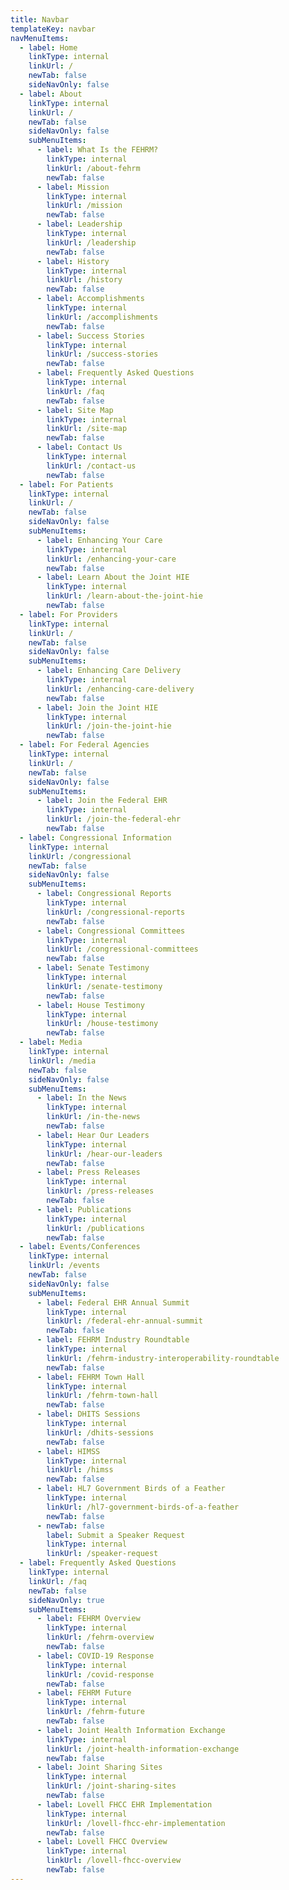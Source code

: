 ```yaml
---
title: Navbar
templateKey: navbar
navMenuItems:
  - label: Home
    linkType: internal
    linkUrl: /
    newTab: false
    sideNavOnly: false
  - label: About
    linkType: internal
    linkUrl: /
    newTab: false
    sideNavOnly: false
    subMenuItems:
      - label: What Is the FEHRM?
        linkType: internal
        linkUrl: /about-fehrm
        newTab: false
      - label: Mission
        linkType: internal
        linkUrl: /mission
        newTab: false
      - label: Leadership
        linkType: internal
        linkUrl: /leadership
        newTab: false
      - label: History
        linkType: internal
        linkUrl: /history
        newTab: false
      - label: Accomplishments
        linkType: internal
        linkUrl: /accomplishments
        newTab: false
      - label: Success Stories
        linkType: internal
        linkUrl: /success-stories
        newTab: false
      - label: Frequently Asked Questions
        linkType: internal
        linkUrl: /faq
        newTab: false
      - label: Site Map
        linkType: internal
        linkUrl: /site-map
        newTab: false
      - label: Contact Us
        linkType: internal
        linkUrl: /contact-us
        newTab: false
  - label: For Patients
    linkType: internal
    linkUrl: /
    newTab: false
    sideNavOnly: false
    subMenuItems:
      - label: Enhancing Your Care
        linkType: internal
        linkUrl: /enhancing-your-care
        newTab: false
      - label: Learn About the Joint HIE
        linkType: internal
        linkUrl: /learn-about-the-joint-hie
        newTab: false
  - label: For Providers
    linkType: internal
    linkUrl: /
    newTab: false
    sideNavOnly: false
    subMenuItems:
      - label: Enhancing Care Delivery
        linkType: internal
        linkUrl: /enhancing-care-delivery
        newTab: false
      - label: Join the Joint HIE
        linkType: internal
        linkUrl: /join-the-joint-hie
        newTab: false
  - label: For Federal Agencies
    linkType: internal
    linkUrl: /
    newTab: false
    sideNavOnly: false
    subMenuItems:
      - label: Join the Federal EHR
        linkType: internal
        linkUrl: /join-the-federal-ehr
        newTab: false
  - label: Congressional Information
    linkType: internal
    linkUrl: /congressional
    newTab: false
    sideNavOnly: false
    subMenuItems:
      - label: Congressional Reports
        linkType: internal
        linkUrl: /congressional-reports
        newTab: false
      - label: Congressional Committees
        linkType: internal
        linkUrl: /congressional-committees
        newTab: false
      - label: Senate Testimony
        linkType: internal
        linkUrl: /senate-testimony
        newTab: false
      - label: House Testimony
        linkType: internal
        linkUrl: /house-testimony
        newTab: false
  - label: Media
    linkType: internal
    linkUrl: /media
    newTab: false
    sideNavOnly: false
    subMenuItems:
      - label: In the News
        linkType: internal
        linkUrl: /in-the-news
        newTab: false
      - label: Hear Our Leaders
        linkType: internal
        linkUrl: /hear-our-leaders
        newTab: false
      - label: Press Releases
        linkType: internal
        linkUrl: /press-releases
        newTab: false
      - label: Publications
        linkType: internal
        linkUrl: /publications
        newTab: false
  - label: Events/Conferences
    linkType: internal
    linkUrl: /events
    newTab: false
    sideNavOnly: false
    subMenuItems:
      - label: Federal EHR Annual Summit
        linkType: internal
        linkUrl: /federal-ehr-annual-summit
        newTab: false
      - label: FEHRM Industry Roundtable
        linkType: internal
        linkUrl: /fehrm-industry-interoperability-roundtable
        newTab: false
      - label: FEHRM Town Hall
        linkType: internal
        linkUrl: /fehrm-town-hall
        newTab: false
      - label: DHITS Sessions
        linkType: internal
        linkUrl: /dhits-sessions
        newTab: false
      - label: HIMSS
        linkType: internal
        linkUrl: /himss
        newTab: false
      - label: HL7 Government Birds of a Feather
        linkType: internal
        linkUrl: /hl7-government-birds-of-a-feather
        newTab: false
      - newTab: false
        label: Submit a Speaker Request
        linkType: internal
        linkUrl: /speaker-request
  - label: Frequently Asked Questions
    linkType: internal
    linkUrl: /faq
    newTab: false
    sideNavOnly: true
    subMenuItems:
      - label: FEHRM Overview
        linkType: internal
        linkUrl: /fehrm-overview
        newTab: false
      - label: COVID-19 Response
        linkType: internal
        linkUrl: /covid-response
        newTab: false
      - label: FEHRM Future
        linkType: internal
        linkUrl: /fehrm-future
        newTab: false
      - label: Joint Health Information Exchange
        linkType: internal
        linkUrl: /joint-health-information-exchange
        newTab: false
      - label: Joint Sharing Sites
        linkType: internal
        linkUrl: /joint-sharing-sites
        newTab: false
      - label: Lovell FHCC EHR Implementation
        linkType: internal
        linkUrl: /lovell-fhcc-ehr-implementation
        newTab: false
      - label: Lovell FHCC Overview
        linkType: internal
        linkUrl: /lovell-fhcc-overview
        newTab: false
---
```

